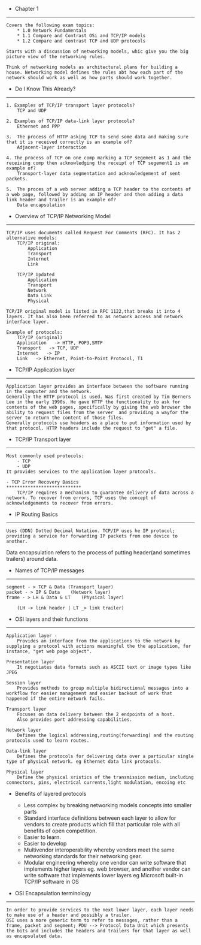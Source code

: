 - Chapter 1
******************
	Covers the following exam topics:
		* 1.0 Network Fundamentals
		* 1.1 Compare and Contrast OSi and TCP/IP models
		* 1.2 Compare and contrast TCP and UDP protocols
		
	Starts with a discussion of networking models, whic give you the big picture view of the networking rules.
	
	Think of networking models as architectural plans for building a house. Networking model defines the rules abt how each part of the network should work as well as how parts should work together.
	
- Do I Know This Already?
*************************
	1. Examples of TCP/IP transport layer protocols?
		TCP and UDP
		
	2. Examples of TCP/IP data-link layer protocols?
		Ethernet and PPP
		
	3.  The process of HTTP asking TCP to send some data and making sure that it is received correctly is an example of?
		Adjacent-layer interaction
		
	4. The process of TCP on one comp marking a TCP segement as 1 and the receiving comp then acknowledging the receipt of TCP segement1 is an example of?
		Transport-layer data segmentation and acknowledgement of sent packets.
		
	5.  The proces of a web server adding a TCP header to the contents of a web page, followed by adding an IP header and then adding a data link header and trailer is an example of?
		Data encapsulation
		
		
- Overview of TCP/IP Networking Model
**************************************
	TCP/IP uses documents called Request For Comments (RFC). It has 2 alternative models:
		TCP/IP original:
			Application 
			Transport
			Internet
			Link
			
		TCP/IP Updated
			Application
			Transport
			Network
			Data Link
			Physical
			
	TCP/IP original model is listed in RFC 1122,that breaks it into 4 layers. It has also been referred to as network access and network interface layer.
	
	Example of protocols:
		TCP/IP (original)
		Application   -> HTTP, POP3,SMTP
		Transport   -> TCP, UDP
		Internet   -> IP
		Link   -> Ethernet, Point-to-Point Protocol, T1
		
- TCP/IP Application layer
-----------------------------------
	Application layer provides an interface between the software running in the computer and the network.
	Generally the HTTP protocol is used. Was first created by Tim Berners Lee in the early 1990s. He gave HTTP the functionality to ask for contents of the web pages, specifically by giving the web browser the ability to request files from the server  and providing a wayfor the server to return the content of those files.
	Generally protocols use headers as a place to put information used by that protocol. HTTP headers include the request to "get" a file.


- TCP/IP Transport layer
**************************
	Most commonly used protocols:
		- TCP
		- UDP
	It provides services to the application layer protocols.
	
	- TCP Error Recovery Basics
	****************************
		TCP/IP requires a mechanism to guarantee delivery of data across a network. To recover from errors, TCP uses the concept of acknowledgements to recover from errors.
		
- IP Routing Basics
************************
	Uses (DDN) Dotted Decimal Notation. TCP/IP uses he IP protocol; providing a service for forwarding IP packets from one device to another.
	
 Data encapsulation refers to the process of putting header(and sometimes trailers) around data.
 
- Names of TCP/IP messages
------------------------------
	segment - > TCP & Data (Transport layer)
	packet - > IP & Data 	(Network layer)
	frame - > LH & Data & LT 	(Physical layer)
	
		(LH -> link header | LT _> link trailer)
		
- OSI layers and their functions
-----------------------------------
	Application layer -
		Provides an interface from the applications to the network by supplying a protocol with actions meaningful the the application, for instance, "get web page object".
		
	Presentation layer
		It negotiates data formats such as ASCII text or image types like JPEG
		
	Session layer
		Provides methods to group multiple bidirectional messages into a workflow for easier management and easier backout of work that happened if the entire network fails.
		
	Transport layer
		Focuses on data delivery between the 2 endpoints of a host.
		Also provides port addressing capabilities.
		
	Network layer
		Defines the logical addressing,routing(forwarding) and the routing protocols used to learn routes.
		
	Data-link layer
		Defines the protocols for delivering data over a particular single type of physical network. eg Ethernet data link protocols.
		
	Physical layer
		Define the physical xristics of the transmission medium, including connectors, pins, electrical currents,light modulation, encoing etc
		

- Benefits of layered protocols
	* Less complex by breaking networking models concepts into smaller parts
	* Standard interface definitions between each layer to allow for vendors to create products which fill that particular role with all benefits of open competition.
	* Easier to learn.
	* Easier to develop
	* Multivendor interoperability whereby vendors meet the same networking standards for their networking gear.
	* Modular engineering whereby one vendor can write software that implements higher layers eg. web browser, and another vendor can write software that implements lower layers eg Microsoft built-in TCP/IP software in OS
	
- OSI Encapsulation terminology
********************************
	In order to provide services to the next lower layer, each layer needs to make use of a header and possibly a trailer.
	OSI uses a more generic term to refer to messages, rather than a frame, packet and segment; PDU --> Protocol Data Unit which presents the bits and includes the headers and trailers for that layer as well as encapsulated data.
